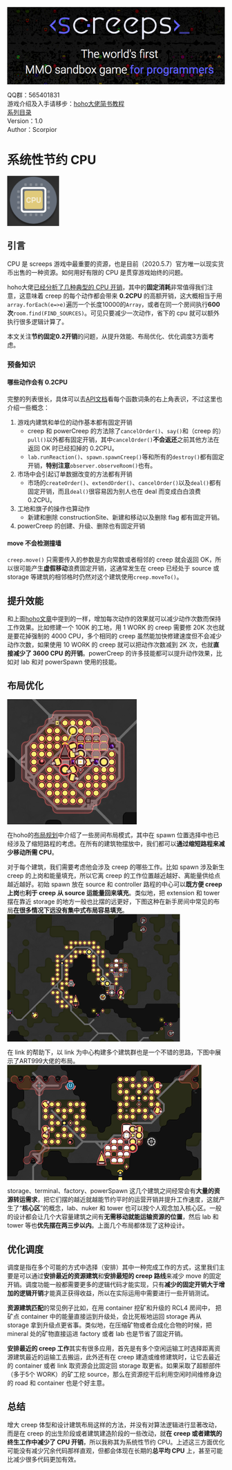 <img align="middle" src="./imgs/title.png">
  
QQ群：565401831  
游戏介绍及入手请移步：[hoho大佬简书教程](https://www.jianshu.com/p/5431cb7f42d3)  
[系列目录](https://zhuanlan.zhihu.com/p/104412058)  
Version：1.0   
Author：Scorpior   

# 系统性节约 CPU
<img align="middle" src="./imgs/cpu1.png" width=120>

## 引言
CPU 是 screeps 游戏中最重要的资源，也是目前（2020.5.7）官方唯一以现实货币出售的一种资源。如何用好有限的 CPU 是贯穿游戏始终的问题。

hoho大佬[已经分析了几种典型的 CPU 开销](https://www.jianshu.com/p/00d5df1ada03)，其中的**固定消耗**非常值得我们注意，这意味着 creep 的每个动作都会带来 **0.2CPU** 的高额开销，这大概相当于用`array.forEach(e=>e)`遍历一个长度10000的`Array`，或者在同一个房间执行**600次**`room.find(FIND_SOURCES)`。可见只要减少一次动作，省下的 cpu 就可以额外执行很多逻辑计算了。

本文关注**节约固定0.2开销**的问题，从提升效能、布局优化、优化调度3方面考虑。

### 预备知识
#### 哪些动作会有 0.2CPU
完整的列表很长，具体可以去[API文档](https://screeps-cn.github.io/api/)看每个函数词条的右上角表识，不过这里也介绍一些概念：  
1. 游戏内建筑和单位的动作基本都有固定开销
    * creep 和 powerCreep 的方法除了`cancelOrder()`、`say()`和（creep 的）`pull()`以外都有固定开销，其中`cancelOrder()`**不会返还**之前其他方法在返回 OK 时已经扣掉的 0.2CPU。
    * `lab.runReaction()`、`spawn.spawnCreep()`等和所有的`destroy()`都有固定开销，**特别注意**`observer.observeRoom()`也有。
1. 市场中会引起订单数据改变的方法都有开销
    * 市场的`createOrder()`、`extendOrder()`、`cancelOrder()`以及`deal()`都有固定开销，而且`deal()`很容易因为别人也在 deal 而变成白白浪费 0.2CPU。
1. 工地和旗子的操作也算动作
    * 新建和删除 constructionSite、新建和移动以及删除 flag 都有固定开销。
1. powerCreep 的创建、升级、删除也有固定开销

#### move 不会检测撞墙
`creep.move()` 只需要传入的参数是方向常数或者相邻的 creep 就会返回 OK，所以很可能产生**虚假移动**浪费固定开销，这通常发生在 creep 已经处于 source 或 storage 等建筑的相邻格时仍然对这个建筑使用`creep.moveTo()`。
   
##  提升效能
和上面[hoho文章](https://www.jianshu.com/p/00d5df1ada03)中提到的一样，增加每次动作的效果就可以减少动作次数而保持工作效果。比如修建一个 100K 的工地，用 1 WORK 的 creep 需要修 20K 次也就是要花掉强制的 4000 CPU，多个相同的 creep 虽然能加快修建速度但不会减少动作次数，如果使用 10 WORK 的 creep 就可以把动作次数减到 2K 次，也就**直接减少了 3600 CPU 的开销**。powerCreep 的许多技能都可以提升动作效果，比如对 lab 和对 powerSpawn 使用的技能。

## 布局优化
<img align="middle" src="./imgs/cpu2.png" width=300>

在hoho的[布局规划](https://www.jianshu.com/p/bf849b5b47bd)中介绍了一些房间布局模式，其中在 spawn 位置选择中也已经涉及了缩短路程的考虑。在所有的建筑物摆放中，我们都可以**通过缩短路程来减少移动所需 CPU**。

对于每个建筑，我们需要考虑他会涉及 creep 的哪些工作。比如 spawn 涉及新生 creep 的上岗和能量填充，所以它离 creep 的工作位置越近越好、离能量供给点越近越好。初始 spawn 放在 source 和 controller 路程的中心可以**既方便 creep 上岗**也**利于 creep 从 source 运能量回来填充**。类似地，把 extension 和 tower 摆在靠近 storage 的地方一般也比摆的远更好，下图这种在新手房间中常见的布局**在很多情况下远没有集中式布局容易填充**。    
<img align="middle" src="./imgs/cpu3.png" width=400>   

在 link 的帮助下，以 link 为中心构建多个建筑群也是一个不错的思路，下图中展示了ART999大佬的布局。   
<img align="middle" src="./imgs/cpu4.png" width=450>   

storage、terminal、factory、powerSpawn 这几个建筑之间经常会有**大量的资源转运需求**，把它们摆的越近就越能节约平时的运营开销并提升工作速度，这就产生了“**核心区**”的概念，lab、nuker 和 tower 也可以按个人观念加入核心区。一般的设计都会让几个大容量建筑之间有**无需移动就能运输资源的位置**，然后 lab 和 tower 等也**优先摆在两三步以内**。上面几个布局都体现了这种设计。

## 优化调度

调度是指在多个可能的方式中选择（安排）其中一种完成工作的方式，这里我们主要是可以通过**安排最近的资源建筑**和**安排最短的 creep 路线**来减少 move 的固定开销。调度功能一般都需要更多的逻辑代码才能实现，只有**减少的固定开销大于增加的逻辑开销**才能真正获得收益，所以在实际运用中需要进行一些开销测试。

**资源建筑匹配**的常见例子比如，在用 container 挖矿和升级的 RCL4 房间中， 把矿点 container 中的能量直接运到升级处，会比死板地运回 storage 再从 storage 拿到升级点更省事。类似地，在压缩矿物或者合成化合物的时候，把 mineral 处的矿物直接运进 factory 或者 lab 也是节省了固定开销。

**安排最近的 creep 工作**其实有很多应用，首先是有多个空闲运输工时选择距离资源建筑最近的运输工去搬运，此外还有在 creep 建造或维修建筑时，让它去最近的 container 或者 link 取资源会比固定回 storage 取更省。如果采取了超额部件（多于5个 WORK）的矿工挖 source，那么在资源挖干后利用空闲时间维修身边的 road 和 container 也是个好主意。

## 总结
增大 creep 体型和设计建筑布局这样的方法，并没有对算法逻辑进行显著改动，而是在 creep 的出生阶段或者建筑建造阶段的一些改动，就**在 creep 或者建筑的终生工作中减少了 CPU 开销**，所以我称其为系统性节约 CPU。上述这三方面优化可能没有减少冗余代码那样直观，但都会体现在长期的**总平均 CPU** 上，甚至可能比减少很多代码更加有效。